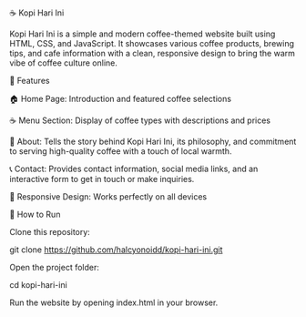 ☕ Kopi Hari Ini

Kopi Hari Ini is a simple and modern coffee-themed website built using HTML, CSS, and JavaScript.
It showcases various coffee products, brewing tips, and cafe information with a clean, responsive design to bring the warm vibe of coffee culture online.


🌟 Features

🏠 Home Page: Introduction and featured coffee selections

☕ Menu Section: Display of coffee types with descriptions and prices

👋 About: Tells the story behind Kopi Hari Ini, its philosophy, and commitment to serving high-quality coffee with a touch of local warmth.

📞 Contact: Provides contact information, social media links, and an interactive form to get in touch or make inquiries.

📱 Responsive Design: Works perfectly on all devices



🚀 How to Run

Clone this repository:

git clone https://github.com/halcyonoidd/kopi-hari-ini.git


Open the project folder:

cd kopi-hari-ini


Run the website by opening index.html in your browser.